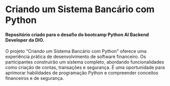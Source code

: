 # Criando um Sistema Bancário com Python

#### Repositório criado para o desafio do bootcamp Python AI Backend Developer da DIO.

<p>O projeto "Criando um Sistema Bancário com Python" oferece uma experiência prática de desenvolvimento de software financeiro. Os participantes construirão um sistema completo, abordando funcionalidades como criação de contas, transações e segurança. É uma oportunidade para aprimorar habilidades de programação Python e compreender conceitos financeiros e de segurança.</p>
